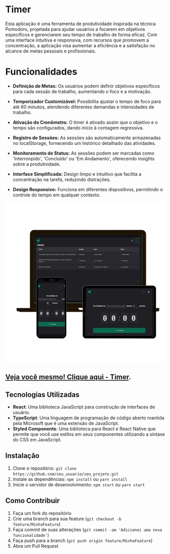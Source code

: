# Timer

Esta aplicação é uma ferramenta de produtividade inspirada na técnica Pomodoro, projetada para ajudar usuários a focarem em objetivos específicos e gerenciarem seu tempo de trabalho de forma eficaz. Com uma interface intuitiva e responsiva, com recursos que promovem a concentração, a aplicação visa aumentar a eficiência e a satisfação no alcance de metas pessoais e profissionais.

# Funcionalidades

-   **Definição de Metas:** Os usuários podem definir objetivos específicos para cada sessão de trabalho, aumentando o foco e a motivação.

-   **Temporizador Customizável:** Possibilita ajustar o tempo de foco para até 60 minutos, atendendo diferentes demandas e intensidades de trabalho.

-   **Ativação do Cronômetro:** O timer é ativado assim que o objetivo e o tempo são configurados, dando início à contagem regressiva.

-   **Registro de Sessões:** As sessões são automaticamente armazenadas no localStorage, fornecendo um histórico detalhado das atividades.

-   **Monitoramento de Status:** As sessões podem ser marcadas como 'Interronpido', 'Concluído' ou 'Em Andamento', oferecendo insights sobre a produtividade.

-   **Interface Simplificada:** Design limpo e intuitivo que facilita a concentração na tarefa, reduzindo distrações.

-   **Design Responsivo:** Funciona em diferentes dispositivos, permitindo o controle do tempo em qualquer contexto.

![Preview do Projeto](public/telas-timer.png)

## [Veja você mesmo! Clique aqui - Timer](https://timer-lemon-chi.vercel.app/).

## Tecnologias Utilizadas

-   **React**: Uma biblioteca JavaScript para construção de interfaces de usuário.
-   **TypeScript**: Uma linguagem de programação de código aberto mantida pela Microsoft que é uma extensão de JavaScript.
-   **Styled Components**: Uma biblioteca para React e React Native que permite que você use estilos em seus componentes utilizando a sintaxe do CSS em JavaScript.

## Instalação

1. Clone o repositório: `git clone https://github.com/seu_usuario/seu_projeto.git`
2. Instale as dependências: `npm install` ou `yarn install`
3. Inicie o servidor de desenvolvimento: `npm start` ou `yarn start`

## Como Contribuir

1. Faça um fork do repositório
2. Crie uma branch para sua feature (`git checkout -b feature/MinhaFeature`)
3. Faça commit de suas alterações (`git commit -am 'Adicionei uma nova funcionalidade'`)
4. Faça push para a branch (`git push origin feature/MinhaFeature`)
5. Abra um Pull Request
